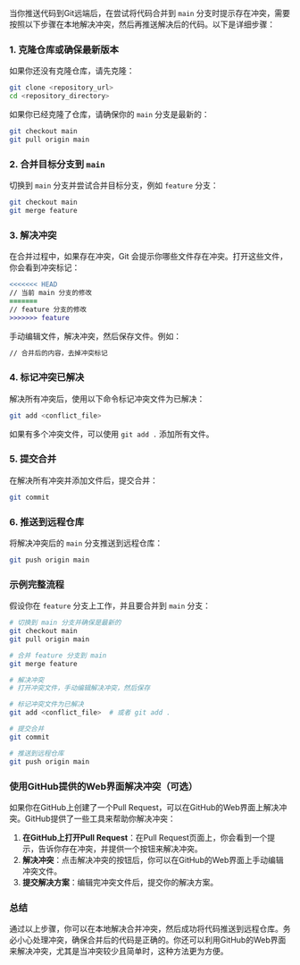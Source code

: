 当你推送代码到Git远端后，在尝试将代码合并到 `main` 分支时提示存在冲突，需要按照以下步骤在本地解决冲突，然后再推送解决后的代码。以下是详细步骤：

### 1. 克隆仓库或确保最新版本
如果你还没有克隆仓库，请先克隆：

```bash
git clone <repository_url>
cd <repository_directory>
```

如果你已经克隆了仓库，请确保你的 `main` 分支是最新的：

```bash
git checkout main
git pull origin main
```

### 2. 合并目标分支到 `main`
切换到 `main` 分支并尝试合并目标分支，例如 `feature` 分支：

```bash
git checkout main
git merge feature
```

### 3. 解决冲突
在合并过程中，如果存在冲突，Git 会提示你哪些文件存在冲突。打开这些文件，你会看到冲突标记：

```diff
<<<<<<< HEAD
// 当前 main 分支的修改
=======
// feature 分支的修改
>>>>>>> feature
```

手动编辑文件，解决冲突，然后保存文件。例如：

```diff
// 合并后的内容，去掉冲突标记
```

### 4. 标记冲突已解决
解决所有冲突后，使用以下命令标记冲突文件为已解决：

```bash
git add <conflict_file>
```

如果有多个冲突文件，可以使用 `git add .` 添加所有文件。

### 5. 提交合并
在解决所有冲突并添加文件后，提交合并：

```bash
git commit
```

### 6. 推送到远程仓库
将解决冲突后的 `main` 分支推送到远程仓库：

```bash
git push origin main
```

### 示例完整流程
假设你在 `feature` 分支上工作，并且要合并到 `main` 分支：

```bash
# 切换到 main 分支并确保是最新的
git checkout main
git pull origin main

# 合并 feature 分支到 main
git merge feature

# 解决冲突
# 打开冲突文件，手动编辑解决冲突，然后保存

# 标记冲突文件为已解决
git add <conflict_file>  # 或者 git add .

# 提交合并
git commit

# 推送到远程仓库
git push origin main
```

### 使用GitHub提供的Web界面解决冲突（可选）
如果你在GitHub上创建了一个Pull Request，可以在GitHub的Web界面上解决冲突。GitHub提供了一些工具来帮助你解决冲突：

1. **在GitHub上打开Pull Request**：在Pull Request页面上，你会看到一个提示，告诉你存在冲突，并提供一个按钮来解决冲突。
2. **解决冲突**：点击解决冲突的按钮后，你可以在GitHub的Web界面上手动编辑冲突文件。
3. **提交解决方案**：编辑完冲突文件后，提交你的解决方案。

### 总结
通过以上步骤，你可以在本地解决合并冲突，然后成功将代码推送到远程仓库。务必小心处理冲突，确保合并后的代码是正确的。你还可以利用GitHub的Web界面来解决冲突，尤其是当冲突较少且简单时，这种方法更为方便。